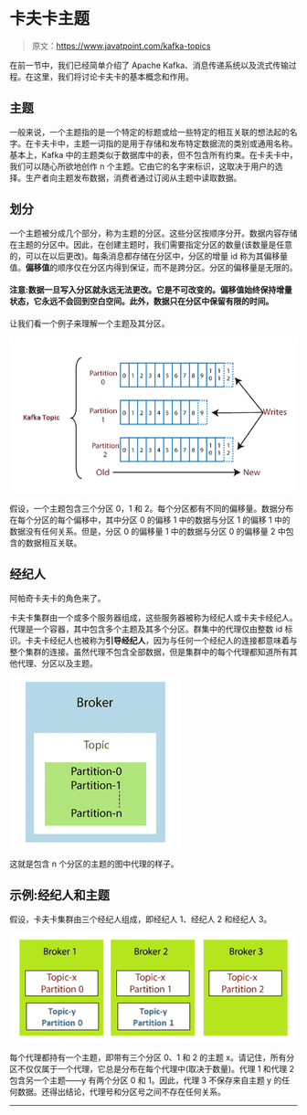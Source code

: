# 卡夫卡主题

> 原文：<https://www.javatpoint.com/kafka-topics>

在前一节中，我们已经简单介绍了 Apache Kafka、消息传递系统以及流式传输过程。在这里，我们将讨论卡夫卡的基本概念和作用。

## 主题

一般来说，一个主题指的是一个特定的标题或给一些特定的相互关联的想法起的名字。在卡夫卡中，主题一词指的是用于存储和发布特定数据流的类别或通用名称。基本上，Kafka 中的主题类似于数据库中的表，但不包含所有约束。在卡夫卡中，我们可以随心所欲地创作 n 个主题。它由它的名字来标识，这取决于用户的选择。生产者向主题发布数据，消费者通过订阅从主题中读取数据。

## 划分

一个主题被分成几个部分，称为主题的分区。这些分区按顺序分开。数据内容存储在主题的分区中。因此，在创建主题时，我们需要指定分区的数量(该数量是任意的，可以在以后更改)。每条消息都存储在分区中，分区的增量 id 称为其偏移量值。**偏移值**的顺序仅在分区内得到保证，而不是跨分区。分区的偏移量是无限的。

#### 注意:数据一旦写入分区就永远无法更改。它是不可改变的。偏移值始终保持增量状态，它永远不会回到空白空间。此外，数据只在分区中保留有限的时间。

让我们看一个例子来理解一个主题及其分区。

![Kafka Topics](img/e52f655221525f3628a346dd49008368.png)

假设，一个主题包含三个分区 0，1 和 2。每个分区都有不同的偏移量。数据分布在每个分区的每个偏移中，其中分区 0 的偏移 1 中的数据与分区 1 的偏移 1 中的数据没有任何关系。但是，分区 0 的偏移量 1 中的数据与分区 0 的偏移量 2 中包含的数据相互关联。

## 经纪人

阿帕奇卡夫卡的角色来了。

卡夫卡集群由一个或多个服务器组成，这些服务器被称为经纪人或卡夫卡经纪人。代理是一个容器，其中包含多个主题及其多个分区。群集中的代理仅由整数 id 标识。卡夫卡经纪人也被称为**引导经纪人**，因为与任何一个经纪人的连接都意味着与整个集群的连接。虽然代理不包含全部数据，但是集群中的每个代理都知道所有其他代理、分区以及主题。

![Kafka Topics](img/7241d3a5dc2d7d40aa44e26f6aa29a9a.png)

这就是包含 n 个分区的主题的图中代理的样子。

## 示例:经纪人和主题

假设，卡夫卡集群由三个经纪人组成，即经纪人 1、经纪人 2 和经纪人 3。

![Kafka Topics](img/6beab4901357c16a696a25a7f2491cd5.png)

每个代理都持有一个主题，即带有三个分区 0、1 和 2 的主题 x。请记住，所有分区不仅仅属于一个代理，它总是分布在每个代理中(取决于数量)。代理 1 和代理 2 包含另一个主题——y 有两个分区 0 和 1。因此，代理 3 不保存来自主题 y 的任何数据。还得出结论，代理号和分区号之间不存在任何关系。

* * *